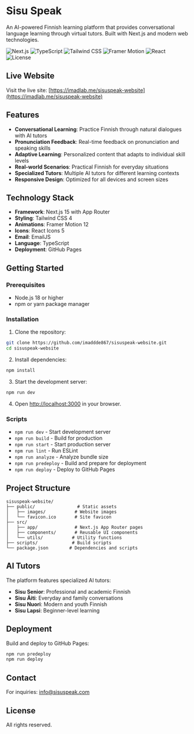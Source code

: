 # Sisu Speak

An AI-powered Finnish learning platform that provides conversational language learning through virtual tutors. Built with Next.js and modern web technologies.

![Next.js](https://img.shields.io/badge/Next.js-15-black?style=flat&logo=next.js&logoColor=white)
![TypeScript](https://img.shields.io/badge/TypeScript-5-blue?style=flat&logo=typescript&logoColor=white)
![Tailwind CSS](https://img.shields.io/badge/Tailwind%20CSS-4-38B2AC?style=flat&logo=tailwind-css&logoColor=white)
![Framer Motion](https://img.shields.io/badge/Framer%20Motion-12-FF0080?style=flat&logo=framer&logoColor=white)
![React](https://img.shields.io/badge/React-19-61DAFB?style=flat&logo=react&logoColor=black)
![License](https://img.shields.io/badge/License-Proprietary-red?style=flat)

## Live Website

Visit the live site: [https://imadlab.me/sisuspeak-website](https://imadlab.me/sisuspeak-website)

## Features

- **Conversational Learning**: Practice Finnish through natural dialogues with AI tutors
- **Pronunciation Feedback**: Real-time feedback on pronunciation and speaking skills
- **Adaptive Learning**: Personalized content that adapts to individual skill levels
- **Real-world Scenarios**: Practical Finnish for everyday situations
- **Specialized Tutors**: Multiple AI tutors for different learning contexts
- **Responsive Design**: Optimized for all devices and screen sizes

## Technology Stack

- **Framework**: Next.js 15 with App Router
- **Styling**: Tailwind CSS 4
- **Animations**: Framer Motion 12
- **Icons**: React Icons 5
- **Email**: EmailJS
- **Language**: TypeScript
- **Deployment**: GitHub Pages

## Getting Started

### Prerequisites

- Node.js 18 or higher
- npm or yarn package manager

### Installation

1. Clone the repository:
```bash
git clone https://github.com/imaddde867/sisuspeak-website.git
cd sisuspeak-website
```

2. Install dependencies:
```bash
npm install
```

3. Start the development server:
```bash
npm run dev
```

4. Open [http://localhost:3000](http://localhost:3000) in your browser.

### Scripts

- `npm run dev` - Start development server
- `npm run build` - Build for production
- `npm run start` - Start production server
- `npm run lint` - Run ESLint
- `npm run analyze` - Analyze bundle size
- `npm run predeploy` - Build and prepare for deployment
- `npm run deploy` - Deploy to GitHub Pages

## Project Structure

```
sisuspeak-website/
├── public/                # Static assets
│   ├── images/           # Website images
│   └── favicon.ico       # Site favicon
├── src/
│   ├── app/              # Next.js App Router pages
│   ├── components/       # Reusable UI components
│   └── utils/           # Utility functions
├── scripts/             # Build scripts
└── package.json        # Dependencies and scripts
```

## AI Tutors

The platform features specialized AI tutors:

- **Sisu Senior**: Professional and academic Finnish
- **Sisu Äiti**: Everyday and family conversations
- **Sisu Nuori**: Modern and youth Finnish
- **Sisu Lapsi**: Beginner-level learning

## Deployment

Build and deploy to GitHub Pages:

```bash
npm run predeploy
npm run deploy
```


## Contact

For inquiries: [info@sisuspeak.com](mailto:info@sisuspeak.com)

## License

All rights reserved.
